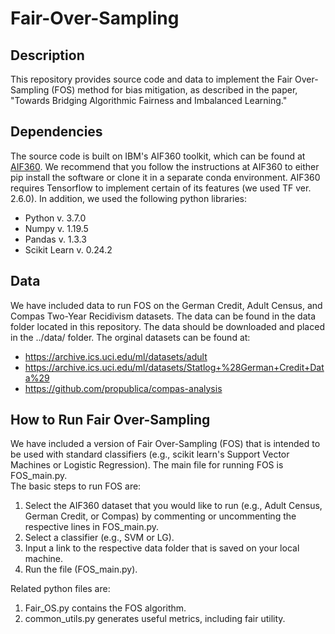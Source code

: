 # Fair-Over-Sampling
## Description
This repository provides source code and data to implement the Fair Over-Sampling (FOS) method for bias mitigation, as described in the paper, "Towards Bridging Algorithmic Fairness and Imbalanced Learning." 
## Dependencies
The source code is built on IBM's AIF360 toolkit, which can be found at [AIF360](https://github.com/Trusted-AI/AIF360).  We recommend that you follow the instructions at AIF360 to either pip install the software or clone it in a separate conda environment.  AIF360 requires Tensorflow to implement certain of its features (we used TF ver. 2.6.0).
In addition, we used the following python libraries:
- Python v. 3.7.0
- Numpy v. 1.19.5
- Pandas v. 1.3.3
- Scikit Learn v. 0.24.2
## Data
We have included data to run FOS on the German Credit, Adult Census, and Compas Two-Year Recidivism datasets.  The data can be found in the data folder located in this repository. The data should be downloaded and placed in the ../data/ folder.
The orginal datasets can be found at:
- https://archive.ics.uci.edu/ml/datasets/adult
- https://archive.ics.uci.edu/ml/datasets/Statlog+%28German+Credit+Data%29
- https://github.com/propublica/compas-analysis
## How to Run Fair Over-Sampling
We have included a version of Fair Over-Sampling (FOS) that is intended to be used with standard classifiers (e.g., scikit learn's Support Vector Machines or Logistic Regression).  The main file for running FOS is FOS_main.py.  
The basic steps to run FOS are:
1. Select the AIF360 dataset that you would like to run (e.g., Adult Census, German Credit, or Compas) by commenting or uncommenting the respective lines in FOS_main.py.
2. Select a classifier (e.g., SVM or LG).
3. Input a link to the respective data folder that is saved on your local machine.
4. Run the file (FOS_main.py).

Related python files are:
1. Fair_OS.py contains the FOS algorithm.
2. common_utils.py generates useful metrics, including fair utility.


